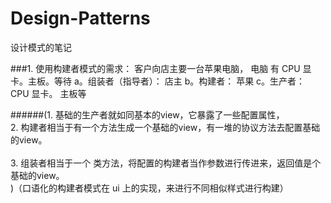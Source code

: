 # Design-Patterns
设计模式的笔记


###1. 使用构建者模式的需求：   客户向店主要一台苹果电脑， 电脑 有 CPU 显卡。主板。等待
a。组装者（指导者）：  店主
b。构建者： 苹果
c。生产者： CPU 显卡。 主板等


######(1. 基础的生产者就如同基本的view，它暴露了一些配置属性， </br> 
2. 构建者相当于有一个方法生成一个基础的view，有一堆的协议方法去配置基础的view。 </br>    
3. 组装者相当于一个 类方法，将配置的构建者当作参数进行传进来，返回值是个基础的view。  
)（口语化的构建者模式在 ui 上的实现，来进行不同相似样式进行构建）

